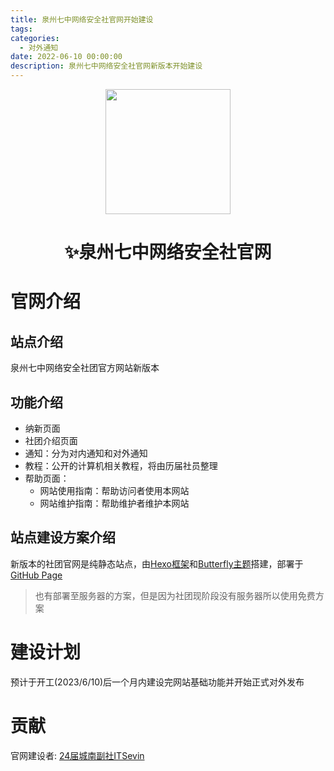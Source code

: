 ```yaml
---
title: 泉州七中网络安全社官网开始建设
tags:
categories: 
  - 对外通知
date: 2022-06-10 00:00:00
description: 泉州七中网络安全社官网新版本开始建设
---
```


<p align="center">
  <a href="https://qzcsclub.github.io"><img src="https://qzcsclub.github.io/img/favicon.png" width="200" height="200"></a>
</p>

<div align="center">
    <h1 align="center">✨泉州七中网络安全社官网</h1>
</div>

# 官网介绍

## 站点介绍

泉州七中网络安全社团官方网站新版本

## 功能介绍

- 纳新页面
- 社团介绍页面
- 通知：分为对内通知和对外通知
- 教程：公开的计算机相关教程，将由历届社员整理
- 帮助页面：
  - 网站使用指南：帮助访问者使用本网站
  - 网站维护指南：帮助维护者维护本网站

## 站点建设方案介绍

新版本的社团官网是纯静态站点，由[Hexo框架](https://hexo.io/zh-cn/)和[Butterfly主题](https://butterfly.js.org/)搭建，部署于[GitHub Page](https://pages.github.com/)

> 也有部署至服务器的方案，但是因为社团现阶段没有服务器所以使用免费方案

# 建设计划

预计于开工(2023/6/10)后一个月内建设完网站基础功能并开始正式对外发布

# 贡献

官网建设者: [24届城南副社ITSevin](https://github.com/itsevin)
